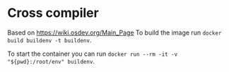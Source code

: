 # Cross compiler
Based on https://wiki.osdev.org/Main_Page
To build the image run `docker build buildenv -t buildenv`.

To start the container you can run `docker run --rm -it -v "${pwd}:/root/env" buildenv`.
